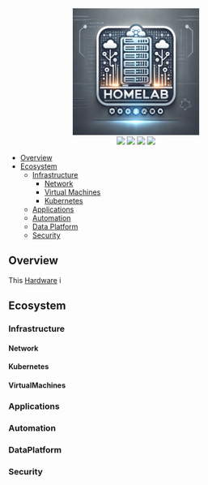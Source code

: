 <div align="center">
  <img src="https://github.com/teaglebuilt/homelab/blob/main/docs/assets/homelab-logo.webp" style="width:250px;"/>
</div>

<div align="center">
  <img src="https://img.shields.io/badge/Proxmox-E57000?style=for-the-badge&logo=proxmox&logoColor=white" />
  <img src="https://img.shields.io/badge/NVIDIA-GTX4070-76B900?style=for-the-badge&logo=nvidia&logoColor=white" />
  <img src="https://img.shields.io/badge/Intel%20Core_i9_10th-0071C5?style=for-the-badge&logo=intel&logoColor=white" />
  <img src="https://img.shields.io/badge/Argo%20CD-1e0b3e?style=for-the-badge&logo=argo&logoColor=#d16044" />
</div>

- [Overview](#Overview)
- [Ecosystem](#Ecosystem)
  - [Infrastructure](#Infrastructure)
    - [Network](#Network)
    - [Virtual Machines](#VirtualMachines)
    - [Kubernetes](#Kubernetes)
  - [Applications](#Applications)
  - [Automation](#Automation)
  - [Data Platform](#DataPlatform)
  - [Security](#Security)


## Overview

This [Hardware](./docs/hardware.md) i

## Ecosystem



### Infrastructure

#### Network

#### Kubernetes

#### VirtualMachines

### Applications

### Automation

### DataPlatform

### Security
